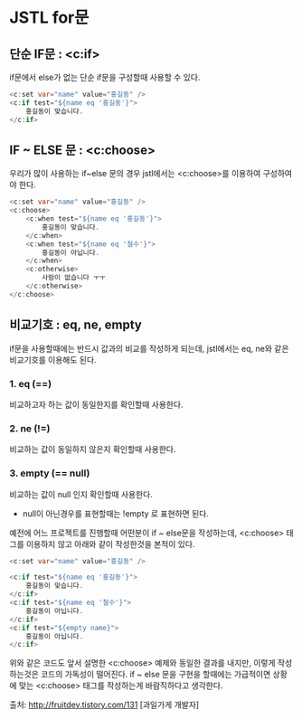 # JSTL for문


## 단순 IF문 : <c:if>
if문에서 else가 없는 단순 if문을 구성할때 사용할 수 있다.
```java
<c:set var="name" value="홍길동" />
<c:if test="${name eq '홍길동'}">
    홍길동이 맞습니다.
</c:if>
```

## IF ~ ELSE 문 : <c:choose>
우리가 많이 사용하는 if~else 문의 경우 jstl에서는 <c:choose>를 이용하여 구성하여야 한다.

```java
<c:set var="name" value="홍길동" />
<c:choose>
    <c:when test="${name eq '홍길동'}">
        홍길동이 맞습니다.
    </c:when>
    <c:when test="${name eq '철수'}">
        홍길동이 아닙니다.
    </c:when>
    <c:otherwise>
        사람이 없습니다 ㅜㅜ
    </c:otherwise>
</c:choose>
```

 ## 비교기호 : eq, ne, empty
if문을 사용할때에는 반드시 값과의 비교를 작성하게 되는데, jstl에서는 eq, ne와 같은 비교기호를 이용해도 된다.

### 1. eq (==)
 비교하고자 하는 값이 동일한지를 확인할때 사용한다.

### 2. ne (!=)
 비교하는 값이 동일하지 않은지 확인할때 사용한다.

### 3. empty (== null)
 비교하는 값이 null 인지 확인할때 사용한다. 
 * null이 아닌경우를 표현할때는 !empty 로 표현하면 된다.


예전에 어느 프로젝트를 진행할때 어떤분이 if ~ else문을 작성하는데, <c:choose> 태그를 이용하지 않고 아래와 같이 작성한것을 본적이 있다.

```java
<c:set var="name" value="홍길동" />

<c:if test="${name eq '홍길동'}">
    홍길동이 맞습니다.
</c:if>
<c:if test="${name eq '철수'}">
    홍길동이 아닙니다.
</c:if>
<c:if test="${empty name}">
    홍길동이 아닙니다.
</c:if>
```

위와 같은 코드도 앞서 설명한 <c:choose> 예제와 동일한 결과를 내지만, 이렇게 작성하는것은 코드의 가독성이 떨어진다.
if ~ else 문을 구현을 할때에는 가급적이면 상황에 맞는 <c:choose> 태그를 작성하는게 바람직하다고 생각한다.

출처: http://fruitdev.tistory.com/131 [과일가게 개발자]